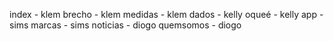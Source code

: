 index - klem
brecho - klem
medidas - klem
dados - kelly
oqueé - kelly
app - sims
marcas - sims
noticias - diogo
quemsomos - diogo

